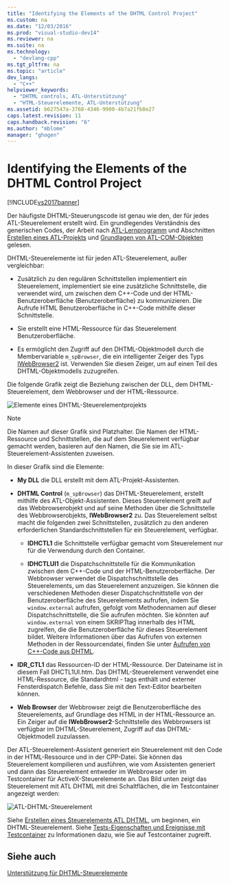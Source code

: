 ```yaml
---
title: "Identifying the Elements of the DHTML Control Project"
ms.custom: na
ms.date: "12/03/2016"
ms.prod: "visual-studio-dev14"
ms.reviewer: na
ms.suite: na
ms.technology: 
  - "devlang-cpp"
ms.tgt_pltfrm: na
ms.topic: "article"
dev_langs: 
  - "C++"
helpviewer_keywords: 
  - "DHTML controls, ATL-Unterstützung"
  - "HTML-Steuerelemente, ATL-Unterstützung"
ms.assetid: b627547a-3768-4346-9900-4b7a21fb8e27
caps.latest.revision: 11
caps.handback.revision: "6"
ms.author: "mblome"
manager: "ghogen"
---
```

# Identifying the Elements of the DHTML Control Project
[!INCLUDE[vs2017banner](../assembler/inline/includes/vs2017banner.md)]

Der häufigste DHTML\-Steuerungscode ist genau wie den, der für jedes ATL\-Steuerelement erstellt wird.  Ein grundlegendes Verständnis des generischen Codes, der Arbeit nach [ATL\-Lernprogramm](../atl/active-template-library-atl-tutorial.md) und Abschnitten [Erstellen eines ATL\-Projekts](../atl/reference/creating-an-atl-project.md) und [Grundlagen von ATL\-COM\-Objekten](../atl/fundamentals-of-atl-com-objects.md) gelesen.  
  
 DHTML\-Steuerelemente ist für jeden ATL\-Steuerelement, außer vergleichbar:  
  
-   Zusätzlich zu den regulären Schnittstellen implementiert ein Steuerelement, implementiert sie eine zusätzliche Schnittstelle, die verwendet wird, um zwischen dem C\+\+\-Code und der HTML\-Benutzeroberfläche \(Benutzeroberfläche\) zu kommunizieren.  Die Aufrufe HTML Benutzeroberfläche in C\+\+\-Code mithilfe dieser Schnittstelle.  
  
-   Sie erstellt eine HTML\-Ressource für das Steuerelement Benutzeroberfläche.  
  
-   Es ermöglicht den Zugriff auf den DHTML\-Objektmodell durch die Membervariable `m_spBrowser`, die ein intelligenter Zeiger des Typs [IWebBrowser2](https://msdn.microsoft.com/en-us/library/aa752127.aspx) ist.  Verwenden Sie diesen Zeiger, um auf einen Teil des DHTML\-Objektmodells zuzugreifen.  
  
 Die folgende Grafik zeigt die Beziehung zwischen der DLL, dem DHTML\-Steuerelement, dem Webbrowser und der HTML\-Ressource.  
  
 ![Elemente eines DHTML&#45;Steuerelementprojekts](../atl/media/vc52en1.png "vc52EN1")  
  
> [!NOTE]
>  Die Namen auf dieser Grafik sind Platzhalter.  Die Namen der HTML\-Ressource und Schnittstellen, die auf dem Steuerelement verfügbar gemacht werden, basieren auf den Namen, die Sie sie im ATL\-Steuerelement\-Assistenten zuweisen.  
  
 In dieser Grafik sind die Elemente:  
  
-   **My DLL** die DLL erstellt mit dem ATL\-Projekt\-Assistenten.  
  
-   **DHTML Control** \(`m_spBrowser`\) das DHTML\-Steuerelement, erstellt mithilfe des ATL\-Objekt\-Assistenten.  Dieses Steuerelement greift auf das Webbrowserobjekt und auf seine Methoden über die Schnittstelle des Webbrowserobjekts, **IWebBrowser2** zu.  Das Steuerelement selbst macht die folgenden zwei Schnittstellen, zusätzlich zu den anderen erforderlichen Standardschnittstellen für ein Steuerelement, verfügbar.  
  
    -   **IDHCTL1** die Schnittstelle verfügbar gemacht vom Steuerelement nur für die Verwendung durch den Container.  
  
    -   **IDHCTLUI1** die Dispatchschnittstelle für die Kommunikation zwischen dem C\+\+\-Code und der HTML\-Benutzeroberfläche.  Der Webbrowser verwendet die Dispatchschnittstelle des Steuerelements, um das Steuerelement anzuzeigen.  Sie können die verschiedenen Methoden dieser Dispatchschnittstelle von der Benutzeroberfläche des Steuerelements aufrufen, indem Sie `window.external` aufrufen, gefolgt vom Methodennamen auf dieser Dispatchschnittstelle, die Sie aufrufen möchten.  Sie könnten auf `window.external` von einem SKRIPTtag innerhalb des HTML zugreifen, die die Benutzeroberfläche für dieses Steuerelement bildet.  Weitere Informationen über das Aufrufen von externen Methoden in der Ressourcendatei, finden Sie unter [Aufrufen von C\+\+\-Code aus DHTML](../atl/calling-cpp-code-from-dhtml.md).  
  
-   **IDR\_CTL1** das Ressourcen\-ID der HTML\-Ressource.  Der Dateiname ist in diesem Fall DHCTL1UI.htm.  Das DHTML\-Steuerelement verwendet eine HTML\-Ressource, die Standardhtml \- tags enthält und externer Fensterdispatch Befehle, dass Sie mit den Text\-Editor bearbeiten können.  
  
-   **Web Browser** der Webbrowser zeigt die Benutzeroberfläche des Steuerelements, auf Grundlage des HTML in der HTML\-Ressource an.  Ein Zeiger auf die **IWebBrowser2**\-Schnittstelle des Webbrowsers ist verfügbar im DHTML\-Steuerelement, Zugriff auf das DHTML\-Objektmodell zuzulassen.  
  
 Der ATL\-Steuerelement\-Assistent generiert ein Steuerelement mit den Code in der HTML\-Ressource und in der CPP\-Datei.  Sie können das Steuerelement kompilieren und ausführen, wie vom Assistenten generiert und dann das Steuerelement entweder im Webbrowser oder im Testcontainer für ActiveX\-Steuerelemente an.  Das Bild unten zeigt das Steuerelement mit ATL DHTML mit drei Schaltflächen, die im Testcontainer angezeigt werden:  
  
 ![ATL&#45;DHTML&#45;Steuerelement](../atl/media/vc52en2.png "vc52EN2")  
  
 Siehe [Erstellen eines Steuerelements ATL DHTML](../atl/creating-an-atl-dhtml-control.md), um beginnen, ein DHTML\-Steuerelement.  Siehe [Tests\-Eigenschaften und Ereignisse mit Testcontainer](../mfc/testing-properties-and-events-with-test-container.md) zu Informationen dazu, wie Sie auf Testcontainer zugreift.  
  
## Siehe auch  
 [Unterstützung für DHTML\-Steuerelemente](../atl/atl-support-for-dhtml-controls.md)